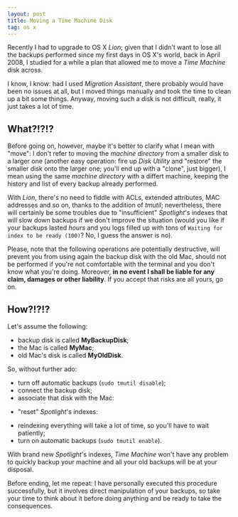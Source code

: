 ```yaml
---
layout: post
title: Moving a Time Machine Disk
tag: os x
---
```

Recently I had to upgrade to OS X _Lion_; given that I didn't want to lose all
the backups performed since my first days in OS X's world, back in April 2008,
I studied for a while a plan that allowed me to move a _Time Machine_ disk
across.

I know, I know: had I used _Migration Assistant_, there probably would have
been no issues at all, but I moved things manually and took the time to clean
up a bit some things. Anyway, moving such a disk is not difficult, really, it
just takes a lot of time.

## What?!?!?

Before going on, however, maybe it's better to clarify what I mean with
"move": I don't refer to moving the _machine directory_ from a smaller disk to
a larger one (another easy operation: fire up _Disk Utility_ and "restore" the
smaller disk onto the larger one; you'll end up with a "clone", just bigger),
I mean using the same _machine directory_ with a differt machine, keeping the
history and list of every backup already performed.

With _Lion_, there's no need to fiddle with ACLs, extended attributes, MAC
addresses and so on, thanks to the addition of _tmutil_; nevertheless, there
will certainly be some troubles due to "insufficient" _Spotlight_'s indexes
that will slow down backups if we don't improve the situation (would you like
if your backups lasted *hours* and you logs filled up with tons of `Waiting
for index to be ready (100)`? No, I guess the answer is no).

Please, note that the following operations are potentially destructive, will
prevent you from using again the backup disk with the old Mac, should not be
performed if you're not comfortable with the terminal and you don't know what
you're doing. Moreover, **in no event I shall be liable for any claim, damages
or other liability**. If you accept that risks are all yours, go on.

## How?!?!?

Let's assume the following:

* backup disk is called **MyBackupDisk**;
* the Mac is called **MyMac**;
* old Mac's disk is called **MyOldDisk**.

So, without further ado:

* turn off automatic backups (`sudo tmutil disable`);
* connect the backup disk;
* associate that disk with the Mac:
<script src="https://gist.github.com/1523007.js?file=tm_ops.sh"></script>
* "reset" _Spotlight_'s indexes:
<script src="https://gist.github.com/1523007.js?file=mds_ops.sh"></script>
* reindexing everything will take a lot of time, so you'll have to wait
  patiently;
* turn on automatic backups (`sudo tmutil enable`).

With brand new _Spotlight_'s indexes, _Time Machine_ won't have any problem to
quickly backup your machine and all your old backups will be at your disposal.

Before ending, let me repeat: I have personally executed this procedure
successfully, but it involves direct manipulation of your backups, so take
your time to think about it before doing anything and be ready to take the
consequences.

